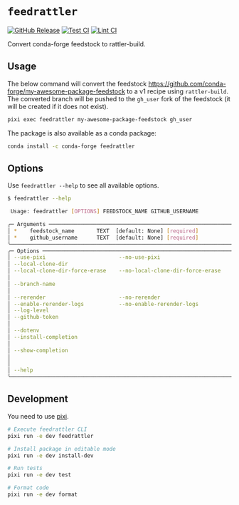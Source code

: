 # `feedrattler`

[release-badge]: https://img.shields.io/github/v/release/hadim/feedrattler?logo=github
[test-badge]: https://github.com/hadim/feedrattler/actions/workflows/test.yaml/badge.svg?branch=main
[lint-badge]: https://github.com/hadim/feedrattler/actions/workflows/lint.yaml/badge.svg?branch=main

[![GitHub Release][release-badge]](https://github.com/hadim/feedrattler/releases)
[![Test CI][test-badge]](https://github.com/hadim/feedrattler/actions/workflows/test.yaml)
[![Lint CI][lint-badge]](https://github.com/hadim/feedrattler/actions/workflows/lint.yaml)

Convert conda-forge feedstock to rattler-build.

## Usage

The below command will convert the feedstock <https://github.com/conda-forge/my-awesome-package-feedstock> to a v1 recipe using `rattler-build`. The converted branch will be pushed to the `gh_user` fork of the feedstock (it will be created if it does not exist).

```bash
pixi exec feedrattler my-awesome-package-feedstock gh_user
```

The package is also available as a conda package:

```bash
conda install -c conda-forge feedrattler
```

## Options

Use `feedrattler --help` to see all available options.

```bash
$ feedrattler --help

 Usage: feedrattler [OPTIONS] FEEDSTOCK_NAME GITHUB_USERNAME

╭─ Arguments ─────────────────────────────────────────────────────────────────────────────────────────────────────╮
│ *    feedstock_name       TEXT  [default: None] [required]                                                      │
│ *    github_username      TEXT  [default: None] [required]                                                      │
╰─────────────────────────────────────────────────────────────────────────────────────────────────────────────────╯
╭─ Options ───────────────────────────────────────────────────────────────────────────────────────────────────────╮
│ --use-pixi                       --no-use-pixi                             [default: use-pixi]                  │
│ --local-clone-dir                                                    TEXT  [default: None]                      │
│ --local-clone-dir-force-erase    --no-local-clone-dir-force-erase          [default:                            │
│                                                                            no-local-clone-dir-force-erase]      │
│ --branch-name                                                        TEXT  [default:                            │
│                                                                            convert_feedstock_to_v1_recipe_form… │
│ --rerender                       --no-rerender                             [default: rerender]                  │
│ --enable-rerender-logs           --no-enable-rerender-logs                 [default: no-enable-rerender-logs]   │
│ --log-level                                                          TEXT  [default: INFO]                      │
│ --github-token                                                       TEXT  [env var: GITHUB_TOKEN]              │
│                                                                            [default: None]                      │
│ --dotenv                                                             TEXT  [default: None]                      │
│ --install-completion                                                       Install completion for the current   │
│                                                                            shell.                               │
│ --show-completion                                                          Show completion for the current      │
│                                                                            shell, to copy it or customize the   │
│                                                                            installation.                        │
│ --help                                                                     Show this message and exit.          │
╰─────────────────────────────────────────────────────────────────────────────────────────────────────────────────╯
```

## Development

You need to use [pixi](https://pixi.sh).

```bash
# Execute feedrattler CLI
pixi run -e dev feedrattler

# Install package in editable mode
pixi run -e dev install-dev

# Run tests
pixi run -e dev test

# Format code
pixi run -e dev format
```
